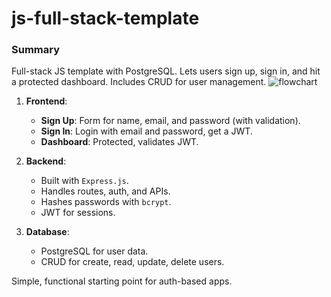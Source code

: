 # js-full-stack-template

### Summary

Full-stack JS template with PostgreSQL. Lets users sign up, sign in, and hit a protected dashboard. Includes CRUD for user management.
![flowchart](https://github.com/user-attachments/assets/a6cc215d-fa86-4504-b28b-a1d18eac5c8f)

1. **Frontend**:  
   - **Sign Up**: Form for name, email, and password (with validation).  
   - **Sign In**: Login with email and password, get a JWT.  
   - **Dashboard**: Protected, validates JWT.  

2. **Backend**:  
   - Built with `Express.js`.  
   - Handles routes, auth, and APIs.  
   - Hashes passwords with `bcrypt`.  
   - JWT for sessions.

3. **Database**:  
   - PostgreSQL for user data.  
   - CRUD for create, read, update, delete users.  

Simple, functional starting point for auth-based apps.



